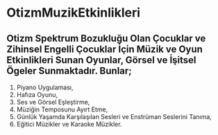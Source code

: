 # OtizmMuzikEtkinlikleri
## Otizm Spektrum Bozukluğu Olan Çocuklar ve Zihinsel Engelli Çocuklar İçin Müzik ve Oyun Etkinlikleri Sunan Oyunlar, Görsel ve İşitsel Ögeler Sunmaktadır. Bunlar;
1) Piyano Uygulaması,
2) Hafıza Oyunu,
3) Ses ve Görsel Eşleştirme,
4) Müziğin Temposunu Ayırt Etme,
5) Günlük Yaşamda Karşılaşılan Sesleri ve Enstrüman Seslerini Tanıma,
6) Eğitici Müzikler ve Karaoke Müzikler.
